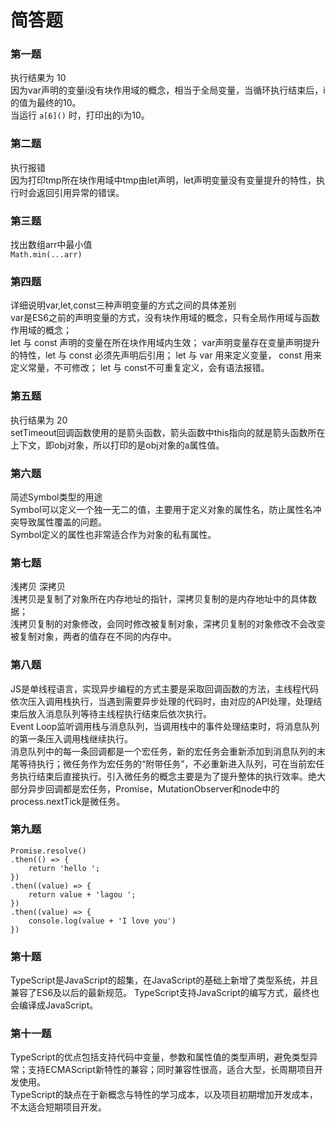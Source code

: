 # 简答题
### 第一题
执行结果为 10  
因为var声明的变量i没有块作用域的概念，相当于全局变量，当循环执行结束后，i的值为最终的10。  
当运行 `a[6]()` 时，打印出的i为10。
### 第二题
执行报错  
因为打印tmp所在块作用域中tmp由let声明，let声明变量没有变量提升的特性，执行时会返回引用异常的错误。
### 第三题
找出数组arr中最小值  
`Math.min(...arr)`
### 第四题
详细说明var,let,const三种声明变量的方式之间的具体差别  
var是ES6之前的声明变量的方式，没有块作用域的概念，只有全局作用域与函数作用域的概念；  
let 与 const 声明的变量在所在块作用域内生效；
var声明变量存在变量声明提升的特性，let 与 const 必须先声明后引用；
let 与 var 用来定义变量， const 用来定义常量，不可修改；
let 与 const不可重复定义，会有语法报错。
### 第五题
执行结果为 20  
setTimeout回调函数使用的是箭头函数，箭头函数中this指向的就是箭头函数所在上下文，即obj对象，所以打印的是obj对象的a属性值。
### 第六题
简述Symbol类型的用途  
Symbol可以定义一个独一无二的值，主要用于定义对象的属性名，防止属性名冲突导致属性覆盖的问题。  
Symbol定义的属性也非常适合作为对象的私有属性。
### 第七题
浅拷贝 深拷贝  
浅拷贝是复制了对象所在内存地址的指针，深拷贝复制的是内存地址中的具体数据；  
浅拷贝复制的对象修改，会同时修改被复制对象，深拷贝复制的对象修改不会改变被复制对象，两者的值存在不同的内存中。
### 第八题
JS是单线程语言，实现异步编程的方式主要是采取回调函数的方法，主线程代码依次压入调用栈执行，当遇到需要异步处理的代码时，由对应的API处理，处理结束后放入消息队列等待主线程执行结束后依次执行。  
Event Loop监听调用栈与消息队列，当调用栈中的事件处理结束时，将消息队列的第一条压入调用栈继续执行。  
消息队列中的每一条回调都是一个宏任务，新的宏任务会重新添加到消息队列的末尾等待执行；微任务作为宏任务的“附带任务”，不必重新进入队列，可在当前宏任务执行结束后直接执行。引入微任务的概念主要是为了提升整体的执行效率。绝大部分异步回调都是宏任务，Promise，MutationObserver和node中的process.nextTick是微任务。  
### 第九题
    Promise.resolve()
    .then(() => {
        return 'hello ';
    })
    .then((value) => {
        return value + 'lagou ';
    })
    .then((value) => {
        console.log(value + 'I love you')
    })
### 第十题
TypeScript是JavaScript的超集，在JavaScript的基础上新增了类型系统，并且兼容了ES6及以后的最新规范。
TypeScript支持JavaScript的编写方式，最终也会编译成JavaScript。
### 第十一题
TypeScript的优点包括支持代码中变量，参数和属性值的类型声明，避免类型异常；支持ECMAScript新特性的兼容；同时兼容性很高，适合大型，长周期项目开发使用。  
TypeScript的缺点在于新概念与特性的学习成本，以及项目初期增加开发成本，不太适合短期项目开发。